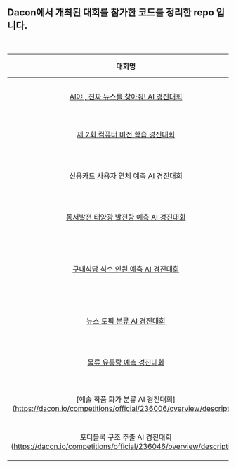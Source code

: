 ## Dacon에서 개최된 대회를 참가한 코드를 정리한 repo 입니다.
<br/>  

|대회명|기간|대회 task|평가지표|best-score|
|:---:|:---:|---|---|---|
|[AI야 , 진짜 뉴스를 찾아줘! AI 경진대회](https://dacon.io/competitions/official/235658/overview/description)|2020.11.23 ~ 2020.12.31 17:59 |텍스트 분류|Accuracy |0.99183|
|[제 2회 컴퓨터 비전 학습 경진대회](https://dacon.io/competitions/official/235697/overview/description)| 2021.01.27 ~ 2021.03.01 17:59|이미지 분류|Accuracy|0.86733|
|[신용카드 사용자 연체 예측 AI 경진대회](https://dacon.io/competitions/official/235713/overview/description)|2021.04.05 ~ 2021.05.24 17:59|정형데이터-회귀|logloss|0.67995|
|[동서발전 태양광 발전량 예측 AI 경진대회](https://dacon.io/competitions/official/235720/overview/description)|2021.06.09 ~ 2021.07.09 18:00 |시계열-회귀|NMAE|19.02088|
|[구내식당 식수 인원 예측 AI 경진대회](https://dacon.io/competitions/official/235743/overview/description)| 2021.06.03 ~ 2021.07.23 18:07|정형+텍스트데이터-회귀|MAE|121.68551|
|[뉴스 토픽 분류 AI 경진대회](https://dacon.io/competitions/official/235747/overview/description)| 2021.06.30 ~ 2021.08.09 17:59|텍스트 분류|Accuracy|0.83004|
|[물류 유통량 예측 경진대회](https://dacon.io/competitions/official/235867/overview/description)| 2021.12.06 ~ 2021.12.20 17:59|정형데이터 - 회귀 |RMSE|10.90477|
|[예술 작품 화가 분류 AI 경진대회](https://dacon.io/competitions/official/236006/overview/description| 2022.10.04 ~ 2022.11.14 17:59|이미지 분류|F1 SCORE|0.4559|
|포디블록 구조 추출 AI 경진대회(https://dacon.io/competitions/official/236046/overview/description)|2023.01.02 ~ 2023.01.30 09:59|이미지 분류|Accuracy|0.9423|

